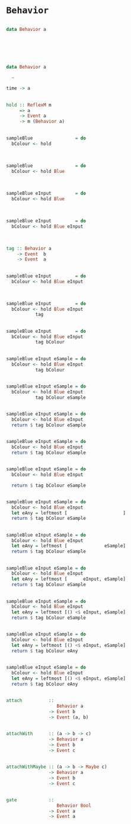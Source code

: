 
# `Behavior`

##

```haskell
data Behavior a



 
```

##

```haskell
data Behavior a

  ~

time -> a
```

##

```haskell
hold :: ReflexM m 
     => a
     -> Event a
     -> m (Behavior a)
```

##

```haskell
sampleBlue                = do
  bColour <- hold
  
```

##

```haskell
sampleBlue                = do
  bColour <- hold Blue
  
```

##

```haskell
sampleBlue eInput         = do
  bColour <- hold Blue
 
```

##

```haskell
sampleBlue eInput         = do
  bColour <- hold Blue eInput
 
```

##

```haskell
tag :: Behavior a
    -> Event  b
    -> Event  a
```

##

```haskell
sampleBlue eInput         = do
  bColour <- hold Blue eInput
 
```

##

```haskell
sampleBlue eInput         = do
  bColour <- hold Blue eInput
           tag 
```

##

```haskell
sampleBlue eInput         = do
  bColour <- hold Blue eInput
           tag bColour
```

##

```haskell
sampleBlue eInput eSample = do
  bColour <- hold Blue eInput
           tag bColour
```

##

```haskell
sampleBlue eInput eSample = do
  bColour <- hold Blue eInput
           tag bColour eSample
```

##

```haskell
sampleBlue eInput eSample = do
  bColour <- hold Blue eInput
  return $ tag bColour eSample
```

##

```haskell
sampleBlue eInput eSample = do
  bColour <- hold Blue eInput
  return $ tag bColour eSample
```

<div id="examples-behaviors-sampleBlue1"></div>

<!--
##

The state doesn't change until the frame _after_ the firing of the `Event`s in `hold`.

##

We can see that by sampling from the `Behavior` when any of the buttons are pressed
-->

##

```haskell
sampleBlue eInput eSample = do
  bColour <- hold Blue eInput

  return $ tag bColour eSample
```

##

```haskell
sampleBlue eInput eSample = do
  bColour <- hold Blue eInput
  let eAny = leftmost [                     ]
  return $ tag bColour eSample
```

##

```haskell
sampleBlue eInput eSample = do
  bColour <- hold Blue eInput
  let eAny = leftmost [              eSample]
  return $ tag bColour eSample
```

##

```haskell
sampleBlue eInput eSample = do
  bColour <- hold Blue eInput
  let eAny = leftmost [      eInput, eSample]
  return $ tag bColour eSample
```

##

```haskell
sampleBlue eInput eSample = do
  bColour <- hold Blue eInput
  let eAny = leftmost [() <$ eInput, eSample]
  return $ tag bColour eSample
```

##

```haskell
sampleBlue eInput eSample = do
  bColour <- hold Blue eInput
  let eAny = leftmost [() <$ eInput, eSample]
  return $ tag bColour eAny
```

##

```haskell
sampleBlue eInput eSample = do
  bColour <- hold Blue eInput
  let eAny = leftmost [() <$ eInput, eSample]
  return $ tag bColour eAny
```

<div id="examples-behaviors-sampleBlue2"></div>

##

```haskell
attach          :: 
                   Behavior a 
                -> Event b 
                -> Event (a, b)
```

##

```haskell
attachWith      :: (a -> b -> c) 
                -> Behavior a
                -> Event b
                -> Event c
```

##

```haskell
attachWithMaybe :: (a -> b -> Maybe c) 
                -> Behavior a
                -> Event b
                -> Event c
```

##

```haskell
gate            :: 
                   Behavior Bool
                -> Event a
                -> Event a
```

